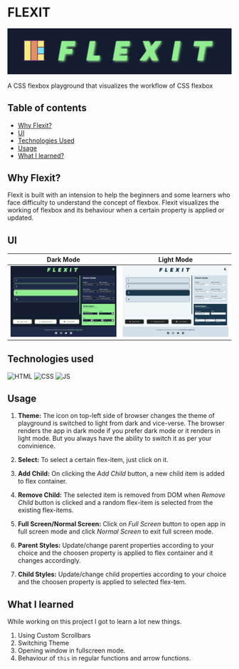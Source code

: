 # FLEXIT

![Logo](img/logo.png)

A CSS flexbox playground that visualizes the workflow of CSS flexbox

## Table of contents
- [Why Flexit?](#why-flexit)
- [UI](#ui)
- [Technologies Used](#technologies-used)
- [Usage](#usage)
- [What I learned?](#what-i-learned)

## Why Flexit?
Flexit is built with an intension to help the beginners and some learners who face difficulty to understand the concept of flexbox. Flexit visualizes the working of flexbox and its behaviour when a certain property is applied or updated.

## UI
|            Dark Mode                |              Light Mode               |
|:-----------------------------------:|:-------------------------------------:|
| ![Dark Mode](img/mode-dark.png)  | ![Light Mode](img/mode-light.png)  |

## Technologies used
![HTML](https://img.icons8.com/color/48/000000/html-5--v1.png)
![CSS](https://img.icons8.com/color/48/000000/css3.png)
![JS](https://img.icons8.com/color/48/000000/javascript--v2.png)

## Usage
1. **Theme:** The icon on top-left side of browser changes the theme of playground is switched to light from dark and vice-verse. The browser renders the app in dark mode if you prefer dark mode or it renders in light mode. But you always have the ability to switch it as per your convinience.

2. **Select:** To select a certain flex-item, just click on it.

3. **Add Child:** On clicking the *Add Child* button, a new child item is added to flex container.

4. **Remove Child:** The selected item is removed from DOM when *Remove Child* button is clicked and a random flex-item is selected from the existing flex-items.

5. **Full Screen/Normal Screen:** Click on *Full Screen* button to open app in full screen mode and click *Normal Screen* to exit full screen mode.

6. **Parent Styles:** Update/change parent properties according to your choice and the choosen property is applied to flex container and it changes accordingly.

6. **Child Styles:** Update/change child properties according to your choice and the choosen property is applied to selected flex-tem.

## What I learned
While working on this project I got to learn a lot new things.
1. Using Custom Scrollbars
2. Switching Theme
3. Opening window in fullscreen mode.
4. Behaviour of ```this``` in regular functions and arrow functions.